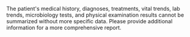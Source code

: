 The patient's medical history, diagnoses, treatments, vital trends, lab trends, microbiology tests, and physical examination results cannot be summarized without more specific data. Please provide additional information for a more comprehensive report.